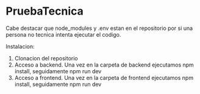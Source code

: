 ﻿# PruebaTecnica

Cabe destacar que node_modules y .env estan en el repositorio por si una persona no tecnica intenta ejecutar el codigo.

Instalacion:
1) Clonacion del repositorio
2) Acceso a backend. Una vez en la carpeta de backend ejecutamos npm install, seguidamente npm run dev
3) Acceso a frontend. Una vez en la carpeta de frontend ejecutamos npm install, seguidamente npm run dev
